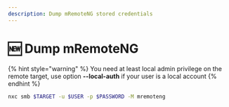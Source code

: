 ```yaml
---
description: Dump mRemoteNG stored credentials
---
```


# 🆕 Dump mRemoteNG

{% hint style="warning" %}
You need at least local admin privilege on the remote target, use option **--local-auth** if your user is a local account
{% endhint %}

```bash
nxc smb $TARGET -u $USER -p $PASSWORD -M mremoteng
```
